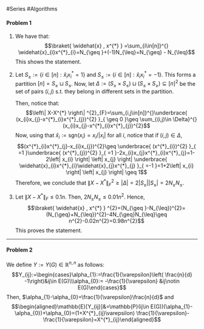 #Series #Algorithms 
#### Problem 1
1. We have that: $$\braket{ \widehat{x} , x^{*} } =\sum_{i\in[n]}^{} \widehat{x}_{i}x^{*}_{i}=N_{\geq }+(-1)N_{\leq}=N_{\geq} - N_{\leq}$$This shows the statement.
2. Let $S_{\geq }:=\{ i\in[n]:\widehat{x}_{i}x^{*}_{i}=1 \}$ and $S_{\leq }:=\{ i\in[n]:\widehat{x}_{i}x^{*}_{i}=-1 \}$. This forms a partition $[n]=S_{\geq}\sqcup S_{\leq}$. Now, let $\Delta:=(S_{\geq }\times S_{\leq})\sqcup (S_{\leq }\times S_{\geq})\subseteq[n]^{2}$ be the set of pairs $(i,j)$ s.t. they belong in different sets in the partition. 
   
   Then, notice that:$$\left\| X-X^{*} \right\| ^{2}_{F}=\sum_{i,j\in[n]}^{}\underbrace{ (x_{i}x_{j}-x^{*}_{i}x^{*}_{j})^{2} }_{ \geq 0 }\geq \sum_{(i,j)\in \Delta}^{}(x_{i}x_{j}-x^{*}_{i}x^{*}_{j})^{2}$$Now, using that $\widehat{x}_{i}:= \text{sgn}(x_{i})=x_{i} / \left| x_{i} \right|$ for all $i$, notice that if $(i,j)\in \Delta$,  $$(x^{*}_{i}x^{*}_{j}-x_{i}x_{j})^{2}\geq \underbrace{ (x^{*}_{i})^{2} }_{ =1 }\underbrace{ (x^{*}_{j})^{2} }_{ =1 }-2x_{i}x_{j}x^{*}_{i}x^{*}_{j}=1-2\left| x_{i} \right| \left| x_{j} \right| \underbrace{ \widehat{x}_{i}x^{*}_{i}\widehat{x}_{j}x^{*}_{j} }_{ =-1 }=1+2\left| x_{i} \right| \left| x_{j} \right| \geq 1$$Therefore, we conclude that $\left\| X-X^{*} \right\|^{2}_{F}\geq \left| \Delta \right|=2\left| S_{\geq} \right|\left| S_{\leq} \right|=2N_{\geq}N_{\leq}$. 


3. Let $\left\| X-X^{*} \right\|_{F}\leq 0.1n$. Then, $2N_{\geq}N_{\leq}\leq 0.01n^{2}$. Hence, $$\braket{ \widehat{x} , x^{*} } ^{2}=(N_{\geq }-N_{\leq})^{2}=(N_{\geq}+N_{\leq})^{2}-4N_{\geq}N_{\leq}\geq n^{2}-0.02n^{2}=0.98n^{2}$$This proves the statement.

---
#### Problem 2
We define $Y:=Y(G)\in \mathbb{R}^{n,n}$ as follows: $$Y_{ij}:=\begin{cases}\alpha_{1}:=\frac{1}{\varepsilon}\left( \frac{n}{d} -1\right)&ij\in E(G)\\\alpha_{0}:= -\frac{1}{\varepsilon} &ij\notin E(G)\end{cases}$$Then, $\alpha_{1}-\alpha_{0}=\frac{1}{\varepsilon}\frac{n}{d}$ and$$\begin{aligned}\mathbb{E}[Y_{ij}]&=\mathbb{P}(ij\in E(G))(\alpha_{1}-\alpha_{0})+\alpha_{0}=(1+X^{*}_{ij}\varepsilon) \frac{1}{\varepsilon}-\frac{1}{\varepsilon}=X^{*}_{ij}\end{aligned}$$